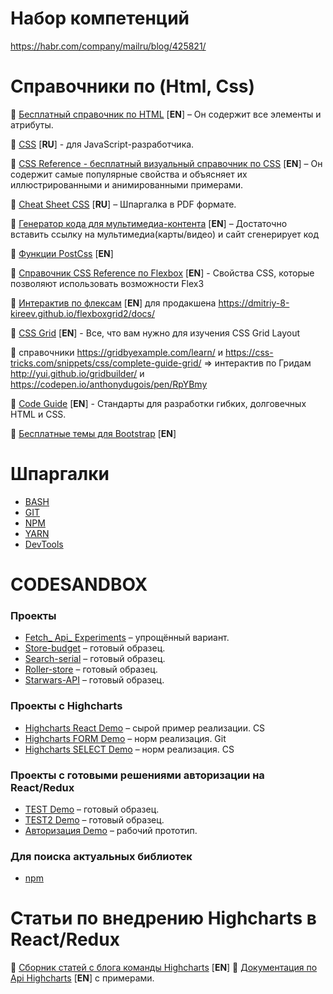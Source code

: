 # Набор компетенций
https://habr.com/company/mailru/blog/425821/

# Справочники по (Html, Css)
 
📖 [Бесплатный справочник по HTML](https://htmlreference.io/) [**EN**] –  Он содержит все элементы и атрибуты.

📖 [CSS](https://learn.javascript.ru/css-for-js) [**RU**] - для JavaScript-разработчика.

📖 [CSS Reference - бесплатный визуальный справочник по CSS](https://cssreference.io/) [**EN**] – Он содержит самые популярные свойства и объясняет их иллюстрированными и анимированными примерами.

📖 [Cheat Sheet CSS](https://www.exlab.net/files/tools/sheets/css/css.pdf) [**RU**] –  Шпаргалка в PDF формате.

📖 [Генератор кода для мультимедиа-контента](http://embedresponsively.com/) [**EN**] – Достаточно вставить ссылку на мультимедиа(карты/видео) и сайт сгенерирует код  

📖 [Функции PostCss](http://cssnext.io/features/#color-function) [**EN**] 

📖 [Справочник CSS Reference по Flexbox](https://cssreference.io/flexbox/) [**EN**] - Свойства CSS, которые позволяют использовать возможности Flex3

📖 [Интерактив по флексам](http://flexbox.help/) [**EN**] 
 для продакшена https://dmitriy-8-kireev.github.io/flexboxgrid2/docs/

📖 [CSS Grid](https://gridbyexample.com/learn/) [**EN**] - Все, что вам нужно для изучения CSS Grid Layout

📖 справочники https://gridbyexample.com/learn/ и https://css-tricks.com/snippets/css/complete-guide-grid/ 
=> интерактив по Гридам http://yui.github.io/gridbuilder/ и https://codepen.io/anthonydugois/pen/RpYBmy

📖 [Code Guide](http://codeguide.co/) [**EN**] -  Стандарты для разработки гибких, долговечных  HTML и CSS.

📖 [Бесплатные темы для Bootstrap](https://bootswatch.com/) [**EN**] 

# Шпаргалки

* [ BASH ](https://github.com/Dmitriy-8-Kireev/web-development/tree/master/bash)
* [ GIT ](https://github.com/Dmitriy-8-Kireev/web-development/blob/master/git/readme.md)  
* [ NPM ](https://github.com/Dmitriy-8-Kireev/web-development/tree/master/npm) 
* [ YARN ](https://github.com/areai51/yarn-cheatsheet) 
* [DevTools](http://anti-code.com/devtools-cheatsheet/) 


# CODESANDBOX
### Проекты
* [Fetch_ Api_ Experiments](https://codesandbox.io/embed/fetch-api-experiments-e6yrw?fontsize=14)  – упрощённый вариант.
* [Store-budget](https://codesandbox.io/embed/store-budget-7bj49?fontsize=14)  –  готовый образец.
* [Search-serial](https://codesandbox.io/embed/search-serials-s4sd4?fontsize=14)  –  готовый образец.
* [Roller-store](https://codesandbox.io/embed/roller-store-s30qi?fontsize=14)  –  готовый образец.
* [Starwars-API](https://codesandbox.io/embed/starwars-api-29ixu?fontsize=14)  –  готовый образец.
### Проекты c Highcharts
* [Highcharts React Demo](https://codesandbox.io/embed/highcharts-react-demo-f20q2?fontsize=14)  –  сырой пример реализации. CS
* [Highcharts FORM Demo](https://github.com/Dmitriy-8-Kireev/react-feedback-form)  –  норм реализация. Git
* [Highcharts SELECT Demo](https://codesandbox.io/embed/project1-rcemk?fontsize=14)  –  норм реализация. CS
### Проекты c готовыми решениями авторизации на React/Redux
* [TEST Demo](https://codesandbox.io/embed/test-realizovan-funkcional-chastichno-w6ghq?fontsize=14)  –  готовый образец.
* [TEST2 Demo](https://codesandbox.io/embed/reduxaxios-explanations-gvhz6?fontsize=14)  –  готовый образец.
* [Авторизация Demo](https://codesandbox.io/embed/react-redux-example-app-3u6p4?fontsize=14)  –  рабочий прототип.
### Для поиска актуальных библиотек
* [npm](https://www.npmjs.com/)  

# Статьи по внедрению Highcharts в React/Redux 
 
📖 [Сборник статей с блога команды Highcharts](https://www.highcharts.com/blog/?s=React) [**EN**] 
📖 [Документация по Api Highcharts](https://api.highcharts.com/highcharts/) [**EN**] c примерами.


